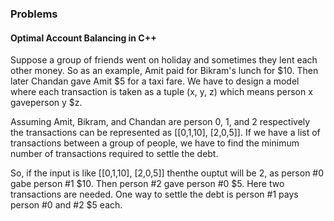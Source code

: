 ### Problems 

#### Optimal Account Balancing in C++ 

Suppose a group of friends went on holiday and sometimes they lent each other money. So as an example, Amit paid for Bikram's lunch for $10. Then later Chandan gave Amit $5 for a taxi fare. We have to design a model where each transaction is taken as a tuple (x, y, z) which means person x gaveperson y $z. 

Assuming Amit, Bikram, and Chandan are person 0, 1, and 2 respectively the transactions can be represented as [[0,1,10], [2,0,5]]. If we have a list of transactions between a group of people, we have to find the minimum number of transactions required to settle the debt. 

So, if the input is like [[0,1,10], [2,0,5]] thenthe ouptut will be 2, as person #0 gabe person #1 $10. Then person #2 gave person #0 $5. Here two transactions are needed. One way to settle the debt is person #1 pays person #0 and #2 $5 each. 

